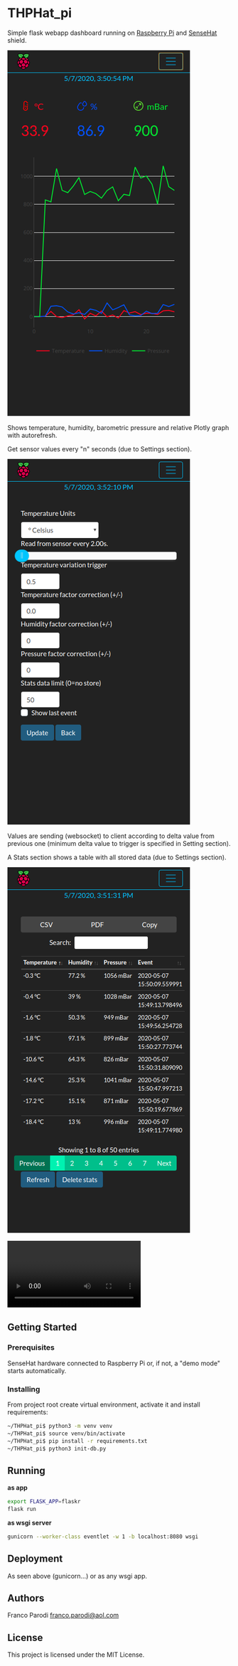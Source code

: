 # THPHat_pi
Simple flask webapp dashboard running on [Raspberry Pi](https://www.raspberrypi.org/) and [SenseHat](https://www.raspberrypi.org/products/sense-hat/) shield.

![Home](docs/THPHat_home.png)

Shows temperature, humidity, barometric pressure and relative Plotly graph with autorefresh.

Get sensor values every "n" seconds (due to Settings section).

![Settings](docs/THPHat_settings.png)

Values are sending (websocket) to client according to delta value from
previous one (minimum delta value to trigger is specified in Setting section).

A Stats section shows a table with all stored data (due to Settings section).

![Stats](docs/THPHat_stats.png)

![Demo](docs/THPHat_demo.mp4)

## Getting Started

### Prerequisites
SenseHat hardware connected to Raspberry Pi or, if not,  a "demo mode" starts automatically.

### Installing

From project root create virtual environment, activate it and install requirements:

```sh
~/THPHat_pi$ python3 -m venv venv
~/THPHat_pi$ source venv/bin/activate
~/THPHat_pi$ pip install -r requirements.txt
~/THPHat_pi$ python3 init-db.py
```

## Running

__as app__

```sh
export FLASK_APP=flaskr
flask run
```

__as wsgi server__

```sh
gunicorn --worker-class eventlet -w 1 -b localhost:8080 wsgi
```

## Deployment

As seen above (gunicorn...) or as any wsgi app.

## Authors 

Franco Parodi <franco.parodi@aol.com>

## License

This project is licensed under the MIT License.
